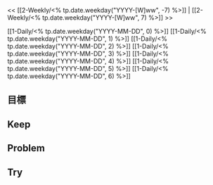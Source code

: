<< [[2-Weekly/<% tp.date.weekday("YYYY-[W]ww", -7) %>]] | [[2-Weekly/<% tp.date.weekday("YYYY-[W]ww", 7) %>]] >>

[[1-Daily/<% tp.date.weekday("YYYY-MM-DD", 0) %>]]
[[1-Daily/<% tp.date.weekday("YYYY-MM-DD", 1) %>]]
[[1-Daily/<% tp.date.weekday("YYYY-MM-DD", 2) %>]]
[[1-Daily/<% tp.date.weekday("YYYY-MM-DD", 3) %>]]
[[1-Daily/<% tp.date.weekday("YYYY-MM-DD", 4) %>]]
[[1-Daily/<% tp.date.weekday("YYYY-MM-DD", 5) %>]]
[[1-Daily/<% tp.date.weekday("YYYY-MM-DD", 6) %>]]
## 目標
## Keep
## Problem
## Try
